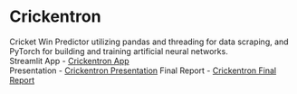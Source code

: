 # Crickentron
Cricket Win Predictor utilizing pandas and threading for data scraping, and PyTorch for building and training artificial neural networks.    
Streamlit App - [Crickentron App](https://crickentron.streamlit.app/)    
Presentation - [Crickentron Presentation](https://www.youtube.com/watch?v=oQvxhq6-tJY)
Final Report - [Crickentron Final Report](APS360_Team_3_Project_Final_Report.pdf)

